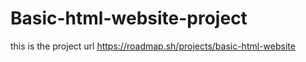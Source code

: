 # Basic-html-website-project


this is the project url https://roadmap.sh/projects/basic-html-website
